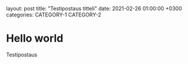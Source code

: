layout: post
title: "Testipostaus titteli"
date: 2021-02-26 01:00:00 +0300
categories: CATEGORY-1 CATEGORY-2

# Hello world

Testipostaus
